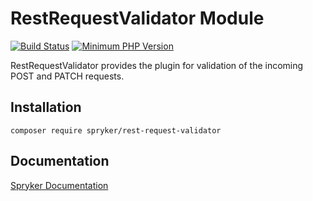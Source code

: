# RestRequestValidator Module
[![Build Status](https://travis-ci.org/spryker/rest-request-validator.svg)](https://travis-ci.org/spryker/rest-request-validator)
[![Minimum PHP Version](https://img.shields.io/badge/php-%3E%3D%207.3-8892BF.svg)](https://php.net/)

RestRequestValidator provides the plugin for validation of the incoming POST and PATCH requests.

## Installation

```
composer require spryker/rest-request-validator
```

## Documentation

[Spryker Documentation](https://academy.spryker.com/developing_with_spryker/module_guide/modules.html)
